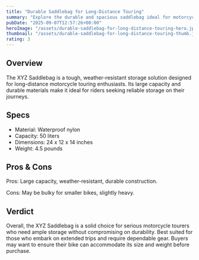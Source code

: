 ```yaml
---
title: "Durable Saddlebag for Long-Distance Touring"
summary: "Explore the durable and spacious saddlebag ideal for motorcycle touring."
pubDate: "2025-09-07T12:57:26+00:00"
heroImage: "/assets/durable-saddlebag-for-long-distance-touring-hero.jpg"
thumbnail: "/assets/durable-saddlebag-for-long-distance-touring-thumb.jpg"
rating: 3
---
```


<h2>Overview</h2>
<p>The XYZ Saddlebag is a tough, weather-resistant storage solution designed for long-distance motorcycle touring enthusiasts. Its large capacity and durable materials make it ideal for riders seeking reliable storage on their journeys.</p>
<h2>Specs</h2>
<ul>
  <li>Material: Waterproof nylon</li>
  <li>Capacity: 50 liters</li>
  <li>Dimensions: 24 x 12 x 14 inches</li>
  <li>Weight: 4.5 pounds</li>
</ul>
<h2>Pros & Cons</h2>
<p>Pros: Large capacity, weather-resistant, durable construction.</p>
<p>Cons: May be bulky for smaller bikes, slightly heavy.</p>
<h2>Verdict</h2>
<p>Overall, the XYZ Saddlebag is a solid choice for serious motorcycle tourers who need ample storage without compromising on durability. Best suited for those who embark on extended trips and require dependable gear. Buyers may want to ensure their bike can accommodate its size and weight before purchase.</p>